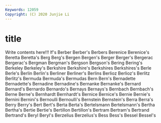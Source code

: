```yaml
---
Keywords: 12059
Copyright: (C) 2020 Junjie Li
---
```


# title

Write contents here!!!
lf's 
Berber 
Berber's 
Berbers 
Berenice 
Berenice's 
Beretta 
Beretta's 
Berg 
Berg's
Bergen 
Bergen's 
Berger 
Berger's 
Bergerac 
Bergerac's 
Bergman 
Bergman's 
Bergson 
Bergson's
Bering 
Bering's 
Berkeley 
Berkeley's 
Berkshire 
Berkshire's 
Berkshires 
Berkshires's 
Berle 
Berle's
Berlin 
Berlin's 
Berliner 
Berliner's 
Berlins 
Berlioz 
Berlioz's 
Berlitz 
Berlitz's 
Bermuda
Bermuda's 
Bermudas 
Bern 
Bern's 
Bernadette 
Bernadette's 
Bernadine 
Bernadine's 
Bernanke 
Bernanke's
Bernard 
Bernard's 
Bernardo 
Bernardo's 
Bernays 
Bernays's 
Bernbach 
Bernbach's 
Berne 
Berne's
Bernhardt 
Bernhardt's 
Bernice 
Bernice's 
Bernie 
Bernie's 
Bernini 
Bernini's 
Bernoulli 
Bernoulli's
Bernstein 
Bernstein's 
Berra 
Berra's 
Berry 
Berry's 
Bert 
Bert's 
Berta 
Berta's
Bertelsmann 
Bertelsmann's 
Bertha 
Bertha's 
Bertie 
Bertie's 
Bertillon 
Bertillon's 
Bertram 
Bertram's
Bertrand 
Bertrand's 
Beryl 
Beryl's 
Berzelius 
Berzelius's 
Bess 
Bess's 
Bessel 
Bessel's
